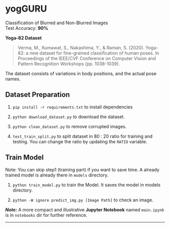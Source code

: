 # yogGURU

Classification of Blurred and Non-Blurred Images  
Test Accuracy: **90%**

**Yoga-82 Dataset**

> Verma, M., Kumawat, S., Nakashima, Y., & Raman, S. (2020). Yoga-82: a new dataset for fine-grained classification of human poses. In Proceedings of the IEEE/CVF Conference on Computer Vision and Pattern Recognition Workshops (pp. 1038-1039).

The dataset consists of variations in body positions, and the actual pose names. 


## Dataset Preparation

1. `pip install -r requirements.txt` to install dependencies

2. `python download_dataset.py` to download the dataset.

3. `python clean_dataset.py` to remove corrupted images.
   
4. `test_train_split.py` to split dataset in 80 : 20 ratio for training and testing. You can change the ratio by
   updating the `RATIO` variable.
   
## Train Model

Note: You can skip step1 (training part) if you want to save time. A already trained model is already there in `models` directory.

1. `python train_model.py` to train the Model. It saves the model in models directory.

2. `python -W ignore predict_img.py [Image Path]` to check an image.

**_Note:_** A more compact and illustrative **Jupyter Notebook** named `main.ipynb` is in `notebooks` dir for further reference.

---
